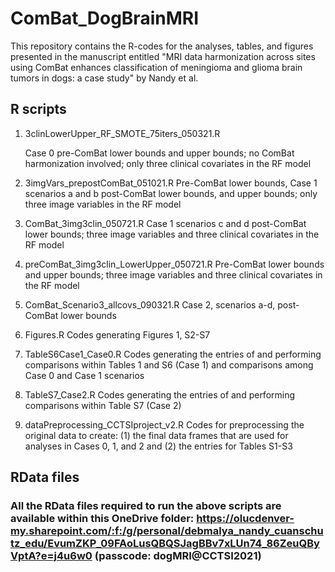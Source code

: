 # ComBat_DogBrainMRI
This repository contains the R-codes for the analyses, tables, and figures presented in the manuscript entitled "MRI data harmonization across sites using ComBat enhances classification of meningioma and glioma brain tumors in dogs: a case study" by Nandy et al.

## R scripts

1. 3clinLowerUpper_RF_SMOTE_75iters_050321.R

     Case 0 pre-ComBat lower bounds and upper bounds; no ComBat harmonization involved; only three clinical covariates in the RF model 
  
2. 3imgVars_prepostComBat_051021.R
     Pre-ComBat lower bounds, Case 1 scenarios a and b post-ComBat lower bounds, and upper bounds; only three image variables in the RF model
  
3. ComBat_3img3clin_050721.R 
     Case 1 scenarios c and d post-ComBat lower bounds; three image variables and three clinical covariates in the RF model
  
4. preComBat_3img3clin_LowerUpper_050721.R
     Pre-ComBat lower bounds and upper bounds; three image variables and three clinical covariates in the RF model

5. ComBat_Scenario3_allcovs_090321.R
     Case 2, scenarios a-d, post-ComBat lower bounds
  
6. Figures.R
     Codes generating Figures 1, S2-S7
  
7. TableS6Case1_Case0.R
     Codes generating the entries of and performing comparisons within Tables 1 and S6 (Case 1) and comparisons among Case 0 and Case 1 scenarios
  
8. TableS7_Case2.R
     Codes generating the entries of and performing comparisons within Table S7 (Case 2)
  
9. dataPreprocessing_CCTSIproject_v2.R
     Codes for preprocessing the original data to create: (1) the final data frames that are used for analyses in Cases 0, 1, and 2 and (2) the entries for Tables S1-S3 

## RData files
   ### All the RData files required to run the above scripts are available within this OneDrive folder: https://olucdenver-my.sharepoint.com/:f:/g/personal/debmalya_nandy_cuanschutz_edu/EvumZKP_09FAoLusQBQSJagBBv7xLUn74_86ZeuQByVptA?e=j4u6w0 (passcode: dogMRI@CCTSI2021)
